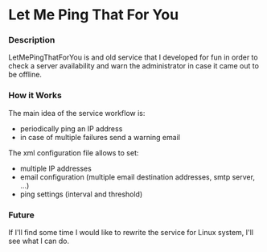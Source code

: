 # Let Me Ping That For You
### Description
LetMePingThatForYou is and old service that I developed for fun in order to check a server availability and warn the administrator in case it came out to be offline.
### How it Works
The main idea of the service workflow is:
* periodically ping an IP address
* in case of multiple failures send a warning email

The xml configuration file allows to set:
* multiple IP addresses
* email configuration (multiple email destination addresses, smtp server, ...)
* ping settings (interval and threshold)
### Future
If I'll find some time I would like to rewrite the service for Linux system, I'll see what I can do.

